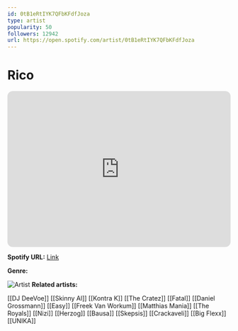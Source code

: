 ```yaml
---
id: 0tB1eRtIYK7QFbKFdfJoza
type: artist
popularity: 50
followers: 12942
url: https://open.spotify.com/artist/0tB1eRtIYK7QFbKFdfJoza
---
```

# Rico

<iframe style="border-radius:12px" src="https://open.spotify.com/embed/artist/0tB1eRtIYK7QFbKFdfJoza" width="100%" height="352" frameBorder="0" allowfullscreen="" allow="autoplay; clipboard-write; encrypted-media; fullscreen; picture-in-picture" loading="lazy"></iframe>

**Spotify URL:** [Link](https://open.spotify.com/artist/0tB1eRtIYK7QFbKFdfJoza)

**Genre:** 

![Artist](https://i.scdn.co/image/ab6761610000e5ebcdf8b57504c9da7c89cfefe3)
**Related artists:**

[[DJ DeeVoe]]
[[Skinny Al]]
[[Kontra K]]
[[The Cratez]]
[[Fatal]]
[[Daniel Grossmann]]
[[Easy]]
[[Freek Van Workum]]
[[Matthias Mania]]
[[The Royals]]
[[Nizi]]
[[Herzog]]
[[Bausa]]
[[Skepsis]]
[[Crackaveli]]
[[Big Flexx]]
[[UNIKA]]
